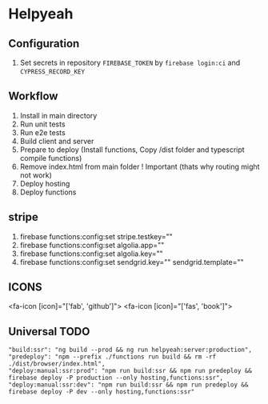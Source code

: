 # Helpyeah


## Configuration
1. Set secrets in repository `FIREBASE_TOKEN` by `firebase login:ci` and `CYPRESS_RECORD_KEY`

## Workflow
1. Install in main directory
2. Run unit tests
3. Run e2e tests
4. Build client and server
5. Prepare to deploy (Install functions, Copy /dist folder and typescript compile functions)
6. Remove index.html from main folder ! Important (thats why routing might not work)
7. Deploy hosting
8. Deploy functions

## stripe
1. firebase functions:config:set stripe.testkey=""
1. firebase functions:config:set algolia.app=""
1. firebase functions:config:set algolia.key=""
4. firebase functions:config:set sendgrid.key=&quot;&quot; sendgrid.template=&quot;&quot;

## ICONS
<fa-icon [icon]="['fab', 'github']"></fa-icon>
<fa-icon [icon]="['fas', 'book']"></fa-icon>


## Universal TODO

    "build:ssr": "ng build --prod && ng run helpyeah:server:production",
    "predeploy": "npm --prefix ./functions run build && rm -rf ./dist/browser/index.html",
    "deploy:manual:ssr:prod": "npm run build:ssr && npm run predeploy && firebase deploy -P production --only hosting,functions:ssr",
    "deploy:manual:ssr:dev": "npm run build:ssr && npm run predeploy && firebase deploy -P dev --only hosting,functions:ssr"
